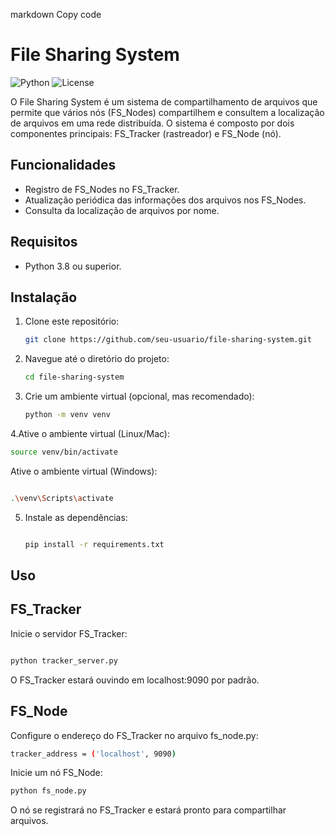 markdown
Copy code
# File Sharing System

![Python](https://img.shields.io/badge/Python-3.8%2B-blue)
![License](https://img.shields.io/badge/license-MIT-green)

O File Sharing System é um sistema de compartilhamento de arquivos que permite que vários nós (FS_Nodes) compartilhem e consultem a localização de arquivos em uma rede distribuída. O sistema é composto por dois componentes principais: FS_Tracker (rastreador) e FS_Node (nó).

## Funcionalidades

- Registro de FS_Nodes no FS_Tracker.
- Atualização periódica das informações dos arquivos nos FS_Nodes.
- Consulta da localização de arquivos por nome.

## Requisitos

- Python 3.8 ou superior.

## Instalação

1. Clone este repositório:

   ```bash
   git clone https://github.com/seu-usuario/file-sharing-system.git

2. Navegue até o diretório do projeto:

   ```bash
   cd file-sharing-system


3. Crie um ambiente virtual (opcional, mas recomendado):

   ```bash
   python -m venv venv

4.Ative o ambiente virtual (Linux/Mac):

   ```bash
   source venv/bin/activate
```


Ative o ambiente virtual (Windows):

   ```bash

   .\venv\Scripts\activate
```

5. Instale as dependências:

   ```bash

   pip install -r requirements.txt


## Uso
## FS_Tracker
Inicie o servidor FS_Tracker:

  ```bash

python tracker_server.py
```

O FS_Tracker estará ouvindo em localhost:9090 por padrão.

## FS_Node
Configure o endereço do FS_Tracker no arquivo fs_node.py:


  ```bash
tracker_address = ('localhost', 9090)
```
Inicie um nó FS_Node:

```bash
python fs_node.py
```
O nó se registrará no FS_Tracker e estará pronto para compartilhar arquivos.
